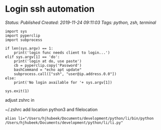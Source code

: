# Login ssh automation

_Status: Published_
_Created: 2019-11-24 09:11:03_
_Tags: python, zsh, terminal_

```
import sys
import pyperclip
import subprocess

if len(sys.argv) == 1:
    print('login func needs client to login...')
elif sys.argv[1] == 'do':
    print('login at do, use paste')
    cb = pyperclip.copy('Password')
    bashCommand = "echo apt update"
    subprocess.call(["ssh", "user@ip.address.0.0"])
else:
    print('No login available for '+ sys.argv[1])

sys.exit(1)
```
adjust zshrc
in 


~/.zshrc
add location python3 and filelocation
```
alias li="/Users/hjhubeek/Documents/development/python/li/bin/python /Users/hjhubeek/Documents/development/python/li/li.py"
```